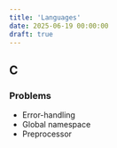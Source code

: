 ```yaml
---
title: 'Languages'
date: 2025-06-19 00:00:00
draft: true
---
```


## C

### Problems

- Error-handling
- Global namespace
- Preprocessor
